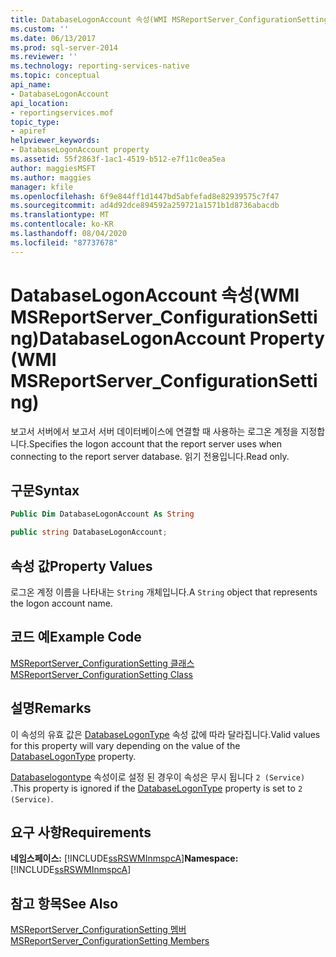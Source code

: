 ```yaml
---
title: DatabaseLogonAccount 속성(WMI MSReportServer_ConfigurationSetting) | Microsoft Docs
ms.custom: ''
ms.date: 06/13/2017
ms.prod: sql-server-2014
ms.reviewer: ''
ms.technology: reporting-services-native
ms.topic: conceptual
api_name:
- DatabaseLogonAccount
api_location:
- reportingservices.mof
topic_type:
- apiref
helpviewer_keywords:
- DatabaseLogonAccount property
ms.assetid: 55f2863f-1ac1-4519-b512-e7f11c0ea5ea
author: maggiesMSFT
ms.author: maggies
manager: kfile
ms.openlocfilehash: 6f9e844ff1d1447bd5abfefad8e82939575c7f47
ms.sourcegitcommit: ad4d92dce894592a259721a1571b1d8736abacdb
ms.translationtype: MT
ms.contentlocale: ko-KR
ms.lasthandoff: 08/04/2020
ms.locfileid: "87737678"
---
```

# <a name="databaselogonaccount-property-wmi-msreportserver_configurationsetting"></a><span data-ttu-id="46a11-102">DatabaseLogonAccount 속성(WMI MSReportServer_ConfigurationSetting)</span><span class="sxs-lookup"><span data-stu-id="46a11-102">DatabaseLogonAccount Property (WMI MSReportServer_ConfigurationSetting)</span></span>
  <span data-ttu-id="46a11-103">보고서 서버에서 보고서 서버 데이터베이스에 연결할 때 사용하는 로그온 계정을 지정합니다.</span><span class="sxs-lookup"><span data-stu-id="46a11-103">Specifies the logon account that the report server uses when connecting to the report server database.</span></span> <span data-ttu-id="46a11-104">읽기 전용입니다.</span><span class="sxs-lookup"><span data-stu-id="46a11-104">Read only.</span></span>  
  
## <a name="syntax"></a><span data-ttu-id="46a11-105">구문</span><span class="sxs-lookup"><span data-stu-id="46a11-105">Syntax</span></span>  
  
```vb  
Public Dim DatabaseLogonAccount As String  
```  
  
```csharp  
public string DatabaseLogonAccount;  
```  
  
## <a name="property-values"></a><span data-ttu-id="46a11-106">속성 값</span><span class="sxs-lookup"><span data-stu-id="46a11-106">Property Values</span></span>  
 <span data-ttu-id="46a11-107">로그온 계정 이름을 나타내는 `String` 개체입니다.</span><span class="sxs-lookup"><span data-stu-id="46a11-107">A `String` object that represents the logon account name.</span></span>  
  
## <a name="example-code"></a><span data-ttu-id="46a11-108">코드 예</span><span class="sxs-lookup"><span data-stu-id="46a11-108">Example Code</span></span>  
 [<span data-ttu-id="46a11-109">MSReportServer_ConfigurationSetting 클래스</span><span class="sxs-lookup"><span data-stu-id="46a11-109">MSReportServer_ConfigurationSetting Class</span></span>](msreportserver-configurationsetting-class.md)  
  
## <a name="remarks"></a><span data-ttu-id="46a11-110">설명</span><span class="sxs-lookup"><span data-stu-id="46a11-110">Remarks</span></span>  
 <span data-ttu-id="46a11-111">이 속성의 유효 값은 [DatabaseLogonType](configurationsetting-property-databaselogontype.md) 속성 값에 따라 달라집니다.</span><span class="sxs-lookup"><span data-stu-id="46a11-111">Valid values for this property will vary depending on the value of the [DatabaseLogonType](configurationsetting-property-databaselogontype.md) property.</span></span>  
  
 <span data-ttu-id="46a11-112">[Databaselogontype](configurationsetting-property-databaselogontype.md) 속성이로 설정 된 경우이 속성은 무시 됩니다 `2 (Service)` .</span><span class="sxs-lookup"><span data-stu-id="46a11-112">This property is ignored if the [DatabaseLogonType](configurationsetting-property-databaselogontype.md) property is set to `2 (Service)`.</span></span>  
  
## <a name="requirements"></a><span data-ttu-id="46a11-113">요구 사항</span><span class="sxs-lookup"><span data-stu-id="46a11-113">Requirements</span></span>  
 <span data-ttu-id="46a11-114">**네임스페이스:** [!INCLUDE[ssRSWMInmspcA](../../includes/ssrswminmspca-md.md)]</span><span class="sxs-lookup"><span data-stu-id="46a11-114">**Namespace:** [!INCLUDE[ssRSWMInmspcA](../../includes/ssrswminmspca-md.md)]</span></span>  
  
## <a name="see-also"></a><span data-ttu-id="46a11-115">참고 항목</span><span class="sxs-lookup"><span data-stu-id="46a11-115">See Also</span></span>  
 [<span data-ttu-id="46a11-116">MSReportServer_ConfigurationSetting 멤버</span><span class="sxs-lookup"><span data-stu-id="46a11-116">MSReportServer_ConfigurationSetting Members</span></span>](msreportserver-configurationsetting-members.md)  
  
  
